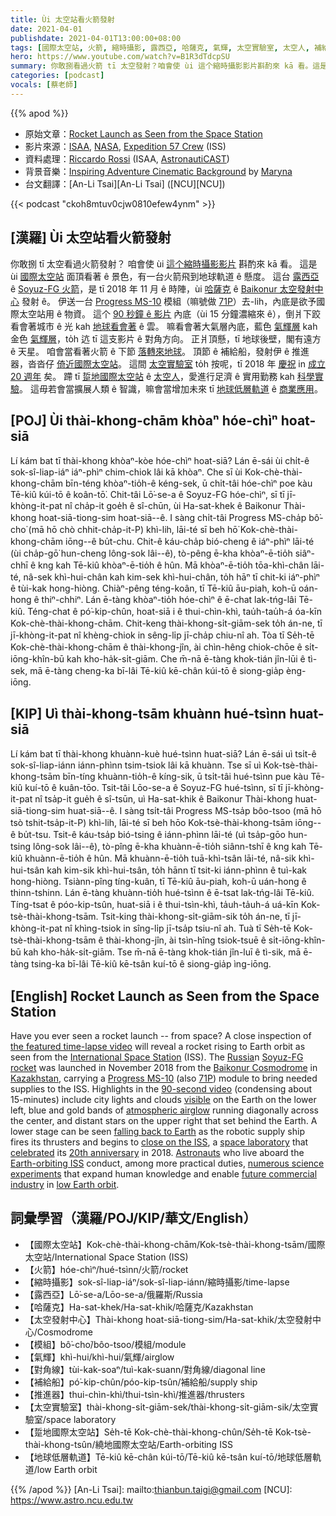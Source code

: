 ```yaml
---
title: Ùi 太空站看火箭發射
date: 2021-04-01
publishdate: 2021-04-01T13:00:00+08:00
tags: [國際太空站, 火箭, 縮時攝影, 露西亞, 哈薩克, 氣輝, 太空實驗室, 太空人, 補給船]
hero: https://www.youtube.com/watch?v=B1R3dTdcpSU
summary: 你敢捌看過火箭 tī 太空發射？咱會使 ùi 這个縮時攝影影片斟酌來 kā 看。這是 ùi 國際太空站面頂看著 ê 景色，有一台火箭飛到地球軌道 ê 懸度。
categories: [podcast]
vocals: [蔡老師]
---
```


{{% apod %}}

- 原始文章：[Rocket Launch as Seen from the Space Station](https://apod.nasa.gov/apod/ap210401.html)
- 影片來源：[ISAA][ISAA], [NASA][NASA], [Expedition 57 Crew][Expedition 57 Crew] (ISS)
- 資料處理：[Riccardo Rossi][Riccardo Rossi] (ISAA, [AstronautiCAST][AstronautiCAST])
- 背景音樂：[Inspiring Adventure Cinematic Background][Inspiring Adventure Cinematic Background] by [Maryna][Maryna]
- 台文翻譯：[An-Li Tsai][An-Li Tsai] ([NCU][NCU])

{{< podcast "ckoh8mtuv0cjw0810efew4ynm" >}}

## [漢羅] Ùi 太空站看火箭發射

你敢捌 tī 太空看過火箭發射？
咱會使 ùi [這个縮時攝影影片][the featured time-lapse video] 斟酌來 kā 看。
這是 ùi [國際太空站][International Space Station] 面頂看著 ê 景色，有一台火箭飛到地球軌道 ê 懸度。
這台 [露西亞][Russia] ê [Soyuz-FG 火箭][Soyuz-FG rocket]，是 tī 2018 年 11 月 ê 時陣，ùi [哈薩克][Kazakhstan] ê [Baikonur 太空發射中心][Baikonur Cosmodrome] 發射 ê。
伊送一台 [Progress MS-10][Progress MS-10] 模組（嘛號做 [71P][71P]）去-lih，內底是欲予國際太空站用 ê 物資。
這个 [90 秒鐘 ê 影片][90-second video] 內底（ùi 15 分鐘濃縮來 ê），倒爿下跤 看會著城市 ê 光 kah [地球看會著][visible] ê 雲。
嘛看會著大氣層內底，藍色 [氣輝層][atmospheric airglow] kah 金色 [氣輝層][atmospheric airglow]，to̍h 迒 tī 這支影片 ê 對角方向。
正爿頂懸，tī 地球後壁，閣有遠方 ê 天星。
咱會當看著火箭 ê 下節 [落轉來地球][falling back to Earth]。
頂節 ê 補給船，發射伊 ê 推進器，沓沓仔 [倚近國際太空站][close on the ISS]。
這間 [太空實驗室][space laboratory] to̍h 按呢，tī 2018 年 [慶祝][celebrated] in [成立 20 週年][20th anniversary] 矣。
蹛 tī [踅地國際太空站][Earth-orbiting ISS] ê [太空人][Astronauts]，愛進行足濟 ê 實用勤務 kah [科學實驗][numerous science experiments]。
這毋若會當擴展人類 ê 智識，嘛會當增加未來 tī [地球低層軌道][low Earth orbit] ê [商業應用][future commercial industry]。


## [POJ] Ùi thài-khong-chām khòaⁿ hóe-chìⁿ hoat-siā

Lí kám bat tī thài-khong khòaⁿ-kòe hóe-chìⁿ hoat-siā?
Lán ē-sái ùi chi̍t-ê sok-sî-liap-iáⁿ iáⁿ-phìⁿ chim-chiok lâi kā khòaⁿ.
Che sī ùi Kok-chè-thài-khong-chām bīn-téng khòaⁿ-tio̍h-ê kéng-sek, ū chi̍t-tâi hóe-chìⁿ poe kàu Tē-kiû kúi-tō ê koân-tō͘.
Chit-tâi Lō͘-se-a ê Soyuz-FG hóe-chìⁿ, sī tī jī-khòng-it-pat nî cha̍p-it goe̍h ê sî-chūn, ùi Ha-sat-khek ê Baikonur Thài-khong hoat-siā-tiong-sim hoat-siā--ê.
I sàng chi̍t-tâi Progress MS-cha̍p bô͘-cho͘ (mā hō chò chhit-cha̍p-it-P) khì-lih, lāi-té sī beh hō͘ Kok-chè-thài-khong-chām iōng--ê bu̍t-chu.
Chit-ê káu-cha̍p bió-cheng ê iáⁿ-phìⁿ lāi-té (ùi cha̍p-gō͘ hun-cheng lông-sok lâi--ê), tò-pêng ē-kha khòaⁿ-ē-tio̍h siâⁿ-chhī ê kng kah Tē-kiû khòaⁿ-ē-tio̍h ê hûn.
Mā khòaⁿ-ē-tio̍h tōa-khì-chân lāi-té, nâ-sek khì-hui-chân kah kim-sek khì-hui-chân, to̍h hāⁿ tī chit-ki iáⁿ-phìⁿ ê tùi-kak hong-hiòng.
Chiàⁿ-pêng téng-koân, tī Tē-kiû āu-piah, koh-ū oán-hong ê thiⁿ-chhiⁿ.
Lán ē-tàng khòaⁿ-tio̍h hóe-chìⁿ ê ē-chat lak-tńg-lâi Tē-kiû.
Téng-chat ê pó͘-kip-chûn, hoat-siā i ê thui-chìn-khì, tau̍h-tau̍h-á óa-kīn Kok-chè-thài-khong-chām.
Chit-keng thài-khong-si̍t-giām-sek to̍h án-ne, tī jī-khòng-it-pat nî khèng-chiok in sêng-li̍p jī-cha̍p chiu-nî ah.
Tòa tī Se̍h-tē Kok-chè-thài-khong-chām ê thài-khong-jîn, ài chìn-hêng chiok-chōe ê si̍t-iōng-khîn-bū kah kho-ha̍k-si̍t-giām.
Che m̄-nā ē-tàng khok-tián jîn-lūi ê tì-sek, mā ē-tàng cheng-ka bī-lâi Tē-kiû kē-chân kúi-tō ê siong-gia̍p èng-iōng.


## [KIP] Uì thài-khong-tsām khuànn hué-tsìnn huat-siā

Lí kám bat tī thài-khong khuànn-kuè hué-tsìnn huat-siā?
Lán ē-sái uì tsi̍t-ê sok-sî-liap-iánn iánn-phìnn tsim-tsiok lâi kā khuànn.
Tse sī uì Kok-tsè-thài-khong-tsām bīn-tíng khuànn-tio̍h-ê kíng-sik, ū tsi̍t-tâi hué-tsìnn pue kàu Tē-kiû kuí-tō ê kuân-tōo.
Tsit-tâi Lōo-se-a ê Soyuz-FG hué-tsìnn, sī tī jī-khòng-it-pat nî tsa̍p-it gue̍h ê sî-tsūn, uì Ha-sat-khik ê Baikonur Thài-khong huat-siā-tiong-sim huat-siā--ê.
I sàng tsi̍t-tâi Progress MS-tsa̍p bôo-tsoo (mā hō tsò tshit-tsa̍p-it-P) khì-lih, lāi-té sī beh hōo Kok-tsè-thài-khong-tsām iōng--ê bu̍t-tsu.
Tsit-ê káu-tsa̍p bió-tsing ê iánn-phìnn lāi-té (uì tsa̍p-gōo hun-tsing lông-sok lâi--ê), tò-pîng ē-kha khuànn-ē-tio̍h siânn-tshī ê kng kah Tē-kiû khuànn-ē-tio̍h ê hûn.
Mā khuànn-ē-tio̍h tuā-khì-tsân lāi-té, nâ-sik khì-hui-tsân kah kim-sik khì-hui-tsân, to̍h hānn tī tsit-ki iánn-phìnn ê tuì-kak hong-hiòng.
Tsiànn-pîng tíng-kuân, tī Tē-kiû āu-piah, koh-ū uán-hong ê thinn-tshinn.
Lán ē-tàng khuànn-tio̍h hué-tsìnn ê ē-tsat lak-tńg-lâi Tē-kiû.
Tíng-tsat ê póo-kip-tsûn, huat-siā i ê thui-tsìn-khì, ta̍uh-ta̍uh-á uá-kīn Kok-tsè-thài-khong-tsām.
Tsit-king thài-khong-si̍t-giām-sik to̍h án-ne, tī jī-khòng-it-pat nî khìng-tsiok in sîng-li̍p jī-tsa̍p tsiu-nî ah.
Tuà tī Se̍h-tē Kok-tsè-thài-khong-tsām ê thài-khong-jîn, ài tsìn-hîng tsiok-tsuē ê si̍t-iōng-khîn-bū kah kho-ha̍k-si̍t-giām.
Tse m̄-nā ē-tàng khok-tián jîn-luī ê tì-sik, mā ē-tàng tsing-ka bī-lâi Tē-kiû kē-tsân kuí-tō ê siong-gia̍p ìng-iōng.

## [English] Rocket Launch as Seen from the Space Station

Have you ever seen a rocket launch -- from space? A close inspection of [the featured time-lapse video][the featured time-lapse video] will reveal a rocket rising to Earth orbit as seen from the [International Space Station][International Space Station] (ISS). The [Russia][Russia]n [Soyuz-FG rocket][Soyuz-FG rocket] was launched in November 2018 from the [Baikonur Cosmodrome][Baikonur Cosmodrome] in [Kazakhstan][Kazakhstan], carrying a [Progress MS-10][Progress MS-10] (also [71P][71P]) module to bring needed supplies to the ISS. Highlights in the [90-second video][90-second video] (condensing about 15-minutes) include city lights and clouds [visible][visible] on the Earth on the lower left, blue and gold bands of [atmospheric airglow][atmospheric airglow] running diagonally across the center, and distant stars on the upper right that set behind the Earth. A lower stage can be seen [falling back to Earth][falling back to Earth] as the robotic supply ship fires its thrusters and begins to [close on the ISS][close on the ISS], a [space laboratory][space laboratory] that [celebrated][celebrated] its [20th anniversary][20th anniversary] in 2018. [Astronauts][Astronauts] who live aboard the [Earth-orbiting ISS][Earth-orbiting ISS] conduct, among more practical duties, [numerous science experiments][numerous science experiments] that expand human knowledge and enable [future commercial industry][future commercial industry] in [low Earth orbit][low Earth orbit].


## 詞彙學習（漢羅/POJ/KIP/華文/English）

- 【國際太空站】Kok-chè-thài-khong-chām/Kok-tsè-thài-khong-tsām/國際太空站/International Space Station (ISS)
- 【火箭】hóe-chìⁿ/hué-tsìnn/火箭/rocket
- 【縮時攝影】sok-sî-liap-iáⁿ/sok-sî-liap-iánn/縮時攝影/time-lapse
- 【露西亞】Lō͘-se-a/Lōo-se-a/俄羅斯/Russia
- 【哈薩克】Ha-sat-khek/Ha-sat-khik/哈薩克/Kazakhstan
- 【太空發射中心】Thài-khong hoat-siā-tiong-sim/Ha-sat-khik/太空發射中心/Cosmodrome
- 【模組】bô͘-cho͘/bôo-tsoo/模組/module
- 【氣輝】khì-hui/khì-hui/氣輝/airglow
- 【對角線】tùi-kak-soaⁿ/tuì-kak-suann/對角線/diagonal line
- 【補給船】pó͘-kip-chûn/póo-kip-tsûn/補給船/supply ship
- 【推進器】thui-chìn-khì/thui-tsìn-khì/推進器/thrusters
- 【太空實驗室】thài-khong-si̍t-giām-sek/thài-khong-si̍t-giām-sik/太空實驗室/space laboratory
- 【踅地國際太空站】Se̍h-tē Kok-chè-thài-khong-chûn/Se̍h-tē Kok-tsè-thài-khong-tsûn/繞地國際太空站/Earth-orbiting ISS
- 【地球低層軌道】Tē-kiû kē-chân kúi-tō/Tē-kiû kē-tsân kuí-tō/地球低層軌道/low Earth orbit


{{% /apod %}}
[An-Li Tsai]: mailto:thianbun.taigi@gmail.com
[NCU]: https://www.astro.ncu.edu.tw

[ISAA]: https://www.isaa.it/
[NASA]: https://www.nasa.gov
[Expedition 57 Crew]: https://www.nasa.gov/mission_pages/station/expeditions/expedition57/index.html
[Riccardo Rossi]: https://twitter.com/RikyUnreal
[AstronautiCAST]: https://www.astronauticast.it/
[Inspiring Adventure Cinematic Background]: https://www.jamendo.com/track/1585181/inspiring-adventure-cinematic-background
[Maryna]: https://www.jamendo.com/artist/491819/maryna

[the featured time-lapse video]: https://youtu.be/B1R3dTdcpSU
[International Space Station]: https://spotthestation.nasa.gov/
[Russia]: https://en.wikipedia.org/wiki/Russia
[Soyuz-FG rocket]: https://en.wikipedia.org/wiki/Soyuz-FG
[Baikonur Cosmodrome]: https://www.nasa.gov/mission_pages/station/structure/elements/baikonur.html
[Kazakhstan]: https://en.wikipedia.org/wiki/Kazakhstan
[Progress MS-10]: https://en.wikipedia.org/wiki/Progress_MS-10
[71P]: https://spaceflightnow.com/tag/progress-71p/
[90-second video]: https://youtu.be/aJy1u-N3NY0
[visible]: https://eol.jsc.nasa.gov/
[atmospheric airglow]: https://apod.nasa.gov/apod/ap140803.html
[falling back to Earth]: https://apod.nasa.gov/apod/ap160802.html
[close on the ISS]: https://apod.nasa.gov/apod/ap080514.html
[space laboratory]: https://apod.nasa.gov/apod/ap151109.html
[celebrated]: https://timpeake.esa.int/spaceinvideos/Videos/2018/11/Space_Station_20th_longest_continuous_timelapse_from_space
[20th anniversary]: https://www.euronews.com/2018/11/20/iss-20th-anniversary-what-impact-has-it-had-on-science-so-far
[Astronauts]: https://blogs.nasa.gov/spacestation/2018/11/21/three-humans-will-spend-thanksgiving-260-miles-above-earth/
[Earth-orbiting ISS]: https://apod.nasa.gov/apod/ap161105.html
[numerous science experiments]: https://en.wikipedia.org/wiki/Scientific_research_on_the_International_Space_Station
[future commercial industry]: https://www.nasa.gov/mission_pages/station/research/news/Alpha_Space_Small_Business_Makes_Big_Strides
[low Earth orbit]: https://www.universetoday.com/85322/what-is-low-earth-orbit/
